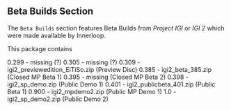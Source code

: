 ## Beta Builds Section
The `Beta Builds` section features Beta Builds from *Project IGI* or *IGI 2* which were made available by Innerloop.

This package contains

0.299 - missing							(?)
0.305 - missing							(?)
0.309 - igi2_previewedition_EiTiSo.zip	(Preview Disc)
0.385 - igi2_beta_385.zip				(Closed MP Beta 1)
0.395 - missing 						(Closed MP Beta 2)
0.398 - igi2_sp_demo.zip				(Public Demo 1)
0.401 - igi2_publicbeta_401.zip			(Public Beta 1)
0.900 - igi2_mpdemo2.zip				(Public MP Demo 1)
1.0 - igi2_sp_demo2.zip					(Public Demo 2)